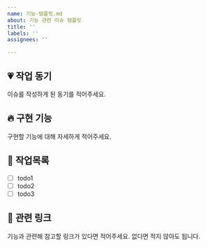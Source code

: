 ```yaml
---
name: 기능-템플릿.md
about: 기능 관련 이슈 템플릿
title: ''
labels: ''
assignees: ''

---
```


## 💗 작업 동기
이슈를 작성하게 된 동기를 적어주세요.

## 🔥 구현 기능
구현할 기능에 대해 자세하게 적어주세요.

## 🚧 작업목록
- [ ] todo1
- [ ] todo2
- [ ] todo3

## 🔗 관련 링크
기능과 관련해 참고할 링크가 있다면 적어주세요. 없다면 적지 않아도 됩니다.

